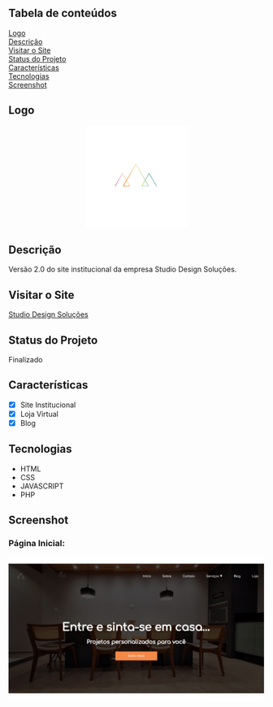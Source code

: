 ## Tabela de conteúdos
<a href="#logo"> Logo </a> <br/>
<a href="#descricao"> Descrição </a> <br/>
<a href="#visitar"> Visitar o Site </a> <br/>
<a href="#status"> Status do Projeto </a> <br/>
<a href="#caracteristicas"> Características </a> <br/>
<a href="#tecnologias"> Tecnologias </a> <br/>
<a href="#screenshot"> Screenshot </a>

<a name="logo"/>

## Logo
<div align="center">
  <img src="./assets/imagens/studio-logo-cor-fundo-branco-redondo.png" width="200px" heigth="200px"/>
</div>

<a name="descricao"/>

## Descrição
Versão 2.0 do site institucional da empresa Studio Design Soluções.

<a name="visitar"/>

## Visitar o Site
<a href="http://limaprogramming.atwebpages.com/StudioDesignSolu%C3%A7%C3%B5es/index.php"> Studio Design Soluções </a>

<a name="status"/>

## Status do Projeto
Finalizado

<a name="caracteristicas"/>

## Características
- [x] Site Institucional
- [x] Loja Virtual 
- [x] Blog

<a name="tecnologias"/>

## Tecnologias
- HTML
- CSS
- JAVASCRIPT
- PHP

<a name="screenshot"/>

## Screenshot

### Página Inicial:
<img src="./assets/imagens/pagina-inicial.jpg" width="680px" heigth="328px"/>


